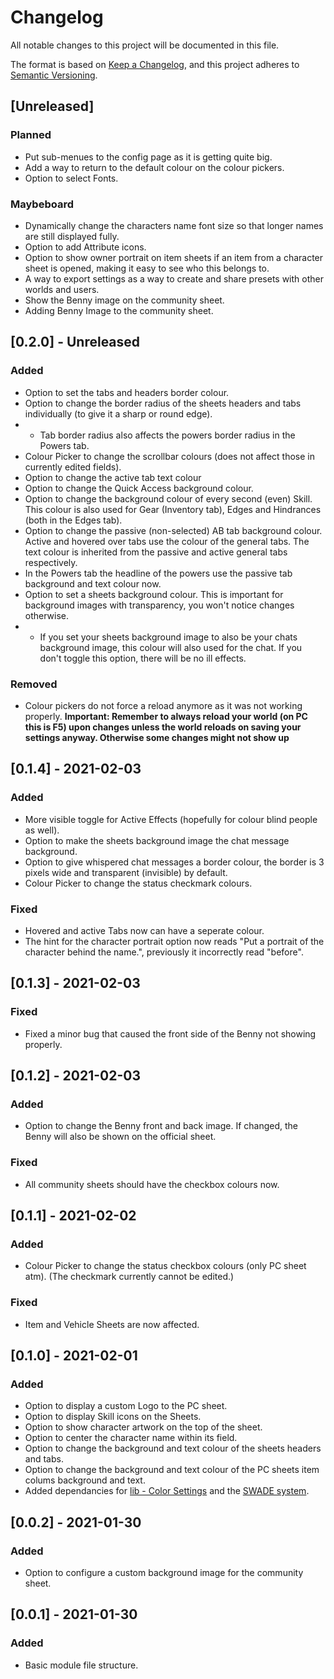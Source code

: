 # Changelog
All notable changes to this project will be documented in this file.

The format is based on [Keep a Changelog](https://keepachangelog.com/en/1.0.0/),
and this project adheres to [Semantic Versioning](https://semver.org/spec/v2.0.0.html).

## [Unreleased]
### Planned
- Put sub-menues to the config page as it is getting quite big.
- Add a way to return to the default colour on the colour pickers.
- Option to select Fonts.
### Maybeboard
- Dynamically change the characters name font size so that longer names are still displayed fully.
- Option to add Attribute icons.
- Option to show owner portrait on item sheets if an item from a character sheet is opened, making it easy to see who this belongs to.
- A way to export settings as a way to create and share presets with other worlds and users.
- Show the Benny image on the community sheet.
- Adding Benny Image to the community sheet.

## [0.2.0] - Unreleased
### Added
- Option to set the tabs and headers border colour.
- Option to change the border radius of the sheets headers and tabs individually (to give it a sharp or round edge).
- - Tab border radius also affects the powers border radius in the Powers tab.
- Colour Picker to change the scrollbar colours (does not affect those in currently edited fields).
- Option to change the active tab text colour
- Option to change the Quick Access background colour.
- Option to change the background colour of every second (even) Skill. This colour is also used for Gear (Inventory tab), Edges and Hindrances (both in the Edges tab).
- Option to change the passive (non-selected) AB tab background colour. Active and hovered over tabs use the colour of the general tabs. The text colour is inherited from the passive and active general tabs respectively.
- In the Powers tab the headline of the powers use the passive tab background and text colour now.
- Option to set a sheets background colour. This is important for background images with transparency, you won't notice changes otherwise.
- - If you set your sheets background image to also be your chats background image, this colour will also used for the chat. If you don't toggle this option, there will be no ill effects.
### Removed
- Colour pickers do not force a reload anymore as it was not working properly. **Important: Remember to always reload your world (on PC this is F5) upon changes unless the world reloads on saving your settings anyway. Otherwise some changes might not show up**

## [0.1.4] - 2021-02-03
### Added
- More visible toggle for Active Effects (hopefully for colour blind people as well).
- Option to make the sheets background image the chat message background.
- Option to give whispered chat messages a border colour, the border is 3 pixels wide and transparent (invisible) by default.
- Colour Picker to change the status checkmark colours.
### Fixed
- Hovered and active Tabs now can have a seperate colour.
- The hint for the character portrait option now reads "Put a portrait of the character behind the name.", previously it incorrectly read "before".

## [0.1.3] - 2021-02-03
### Fixed
- Fixed a minor bug that caused the front side of the Benny not showing properly.

## [0.1.2] - 2021-02-03
### Added
- Option to change the Benny front and back image. If changed, the Benny will also be shown on the official sheet.
### Fixed
- All community sheets should have the checkbox colours now.

## [0.1.1] - 2021-02-02
### Added
- Colour Picker to change the status checkbox colours (only PC sheet atm). (The checkmark currently cannot be edited.)
### Fixed
- Item and Vehicle Sheets are now affected.

## [0.1.0] - 2021-02-01
### Added
- Option to display a custom Logo to the PC sheet.
- Option to display Skill icons on the Sheets.
- Option to show character artwork on the top of the sheet.
- Option to center the character name within its field.
- Option to change the background and text colour of the sheets headers and tabs.
- Option to change the background and text colour of the PC sheets item colums background and text.
- Added dependancies for [lib - Color Settings](https://foundryvtt.com/packages/colorsettings/) and the [SWADE system](https://foundryvtt.com/packages/swade/).

## [0.0.2] - 2021-01-30
### Added
- Option to configure a custom background image for the community sheet.

## [0.0.1] - 2021-01-30
### Added
- Basic module file structure.
